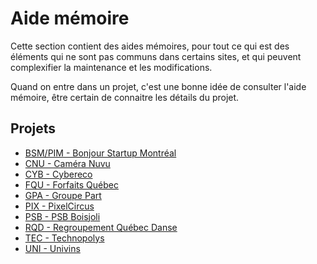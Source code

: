 # Aide mémoire

Cette section contient des aides mémoires, pour tout ce qui est des éléments qui ne sont pas communs dans certains sites, et qui peuvent complexifier la maintenance et les modifications.

Quand on entre dans un projet, c'est une bonne idée de consulter l'aide mémoire, être certain de connaitre les détails du projet.

## Projets
- [BSM/PIM - Bonjour Startup Montréal](bonjour-startup-montreal)
- [CNU - Caméra Nuvu](nuvu)
- [CYB - Cybereco](cybereco)
- [FQU - Forfaits Québec](forfaits-quebec)
- [GPA - Groupe Part](groupe-part)
- [PIX - PixelCircus](univins)
- [PSB - PSB Boisjoli](psbboisjoli)
- [RQD - Regroupement Québec Danse](quebec-danse)
- [TEC - Technopolys](technopolys)
- [UNI - Univins](univins)